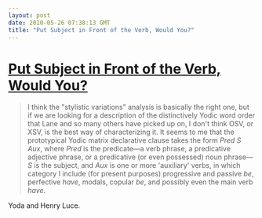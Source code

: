```yaml
---
layout: post
date: 2010-05-26 07:38:13 GMT
title: "Put Subject in Front of the Verb, Would You?"
---
```

# [Put Subject in Front of the Verb, Would You?](http://q-pheevr.livejournal.com/27898.html)

> I think the "stylistic variations" analysis is basically the right one, but if we are looking for a description of the distinctively Yodic word order that Lane and so many others have picked up on, I don't think OSV, or XSV, is the best way of characterizing it. It seems to me that the prototypical Yodic matrix declarative clause takes the form *Pred S Aux*, where *Pred* is the predicate—a verb phrase, a predicative adjective phrase, or a predicative (or even possessed) noun phrase—*S* is the subject, and *Aux*  is one or more 'auxiliary' verbs, in which category I include (for present purposes) progressive and passive _be_, perfective _have_,  modals, copular _be_, and possibly even the main verb _have_.

Yoda and Henry Luce.